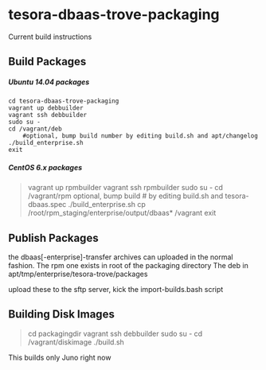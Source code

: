 tesora-dbaas-trove-packaging
============================

Current build instructions

Build Packages
--------------
##### Ubuntu 14.04 packages
	cd tesora-dbaas-trove-packaging
	vagrant up debbuilder
	vagrant ssh debbuilder
	sudo su -
	cd /vagrant/deb
		#optional, bump build number by editing build.sh and apt/changelog
	./build_enterprise.sh
	exit

##### CentOS 6.x packages
> vagrant up rpmbuilder
> vagrant ssh rpmbuilder
> sudo su -
> cd /vagrant/rpm
	optional, bump build # by editing build.sh and tesora-dbaas.spec
> ./build_enterprise.sh
> cp /root/rpm_staging/enterprise/output/dbaas* /vagrant
> exit

Publish Packages
----------------
the dbaas[-enterprise]-transfer archives can uploaded in the normal fashion.
The rpm one exists in root of the packaging directory
The deb in apt/tmp/enterprise/tesora-trove/packages

upload these to the sftp server, kick the import-builds.bash script


Building Disk Images
--------------------

> cd packagingdir
> vagrant ssh debbuilder
> sudo su -
> cd /vagrant/diskimage
> ./build.sh

This builds only Juno right now
